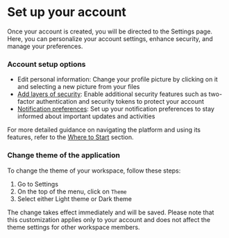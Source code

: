 # Set up your account

Once your account is created, you will be directed to the Settings page. Here, you can personalize your account settings, enhance security, and manage your preferences.

### Account setup options

- Edit personal information: Change your profile picture by clicking on it and selecting a new picture from your files 
- [Add layers of security](account_security.md): Enable additional security features such as two-factor authentication and security tokens to protect your account
- [Notification preferences](notifications-Listing_Creation.md): Set up your notification preferences to stay informed about important updates and activities

For more detailed guidance on navigating the platform and using its features, refer to the [Where to Start](concepts.md) section. 

### Change theme of the application 

To change the theme of your workspace, follow these steps:

1. Go to Settings
2. On the top of the menu, click on `Theme`
3. Select either Light theme or Dark theme 

The change takes effect immediately and will be saved. Please note that this customization applies only to your account and does not affect the theme settings for other workspace members.